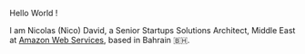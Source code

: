 <p>Hello World !</p>
<p>I am Nicolas (Nico) David, a Senior Startups Solutions Architect, Middle East at <a href="https://aws.amazon.com/aws-me/">Amazon Web Services</a>, based in Bahrain 🇧🇭.</p>
